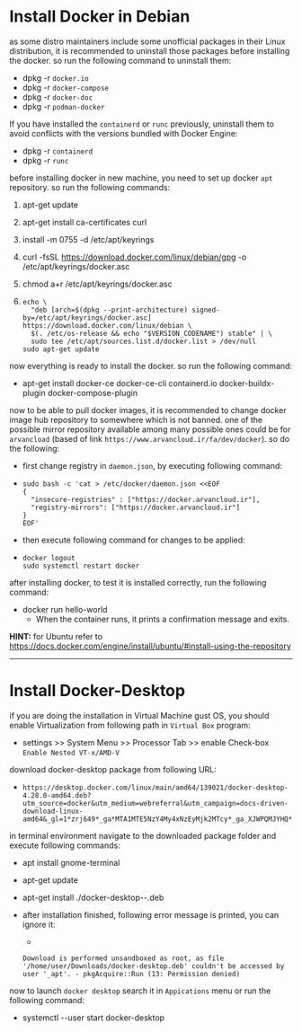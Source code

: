 # Install Docker in Debian

as some distro maintainers include some unofficial packages in their Linux distribution, it is recommended to uninstall those packages before installing the docker. so run the following command to uninstall them:

- dpkg -r `docker.io`
- dpkg -r `docker-compose`
- dpkg -r `docker-doc`
- dpkg -r `podman-docker` 



If you have installed the `containerd` or `runc` previously, uninstall them to avoid conflicts with the versions bundled with Docker Engine:

- dpkg -r `containerd`
- dpkg -r `runc` 



before installing docker in new machine, you need to set up docker `apt` repository. so run the following commands:

1. apt-get update

2. apt-get install ca-certificates curl

3. install -m 0755 -d /etc/apt/keyrings

4. curl -fsSL https://download.docker.com/linux/debian/gpg -o /etc/apt/keyrings/docker.asc

5. chmod a+r /etc/apt/keyrings/docker.asc

6. ```
   echo \
     "deb [arch=$(dpkg --print-architecture) signed-by=/etc/apt/keyrings/docker.asc] https://download.docker.com/linux/debian \
     $(. /etc/os-release && echo "$VERSION_CODENAME") stable" | \
     sudo tee /etc/apt/sources.list.d/docker.list > /dev/null
   sudo apt-get update 
   ```



now everything is ready to install the docker. so run the following command:

- apt-get install docker-ce docker-ce-cli containerd.io docker-buildx-plugin docker-compose-plugin



now to be able to pull docker images, it is recommended to change docker image hub repository to somewhere which is not banned. one of the possible mirror repository available among many possible ones could be for `arvancload` (based of link `https://www.arvancloud.ir/fa/dev/docker`). so do the following:

- first change registry in `daemon.json`, by executing following command:

- ```
  sudo bash -c 'cat > /etc/docker/daemon.json <<EOF
  {
    "insecure-registries" : ["https://docker.arvancloud.ir"],
    "registry-mirrors": ["https://docker.arvancloud.ir"]
  }
  EOF'
  ```

- then execute following command for changes to be applied:

- ```
  docker logout
  sudo systemctl restart docker
  ```

  

after installing docker, to test it is installed correctly, run the following command:

- docker run hello-world
  - When the container runs, it prints a confirmation message and exits.



**HINT:** for Ubuntu refer to https://docs.docker.com/engine/install/ubuntu/#install-using-the-repository



***

# Install Docker-Desktop

if you are doing the installation in Virtual Machine gust OS, you should enable Virtualization from following path in `Virtual Box` program:

- settings >> System Menu >> Processor Tab >> enable Check-box `Enable Nested VT-x/AMD-V`



download docker-desktop package from following URL:

- ```
  https://desktop.docker.com/linux/main/amd64/139021/docker-desktop-4.28.0-amd64.deb?utm_source=docker&utm_medium=webreferral&utm_campaign=docs-driven-download-linux-amd64&_gl=1*zrj649*_ga*MTA1MTE5NzY4My4xNzEyMjk2MTcy*_ga_XJWPQMJYHQ*MTcxMjQ4MjM3OC42LjEuMTcxMjQ4NjY1Ny4zMi4wLjA.
  ```



in terminal environment navigate to the downloaded package folder and execute following commands:

- apt install gnome-terminal

- apt-get update

- apt-get install ./docker-desktop-<version>-<arch>.deb

- after installation finished, following error message is printed, you can ignore it:

  -  

    ```
    Download is performed unsandboxed as root, as file '/home/user/Downloads/docker-desktop.deb' couldn't be accessed by user '_apt'. - pkgAcquire::Run (13: Permission denied)
    ```



now to launch `docker desktop` search it in `Appications` menu or run the following command:

- systemctl --user start docker-desktop
